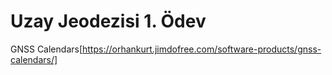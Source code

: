 # Uzay Jeodezisi 1. Ödev

GNSS Calendars[https://orhankurt.jimdofree.com/software-products/gnss-calendars/]
